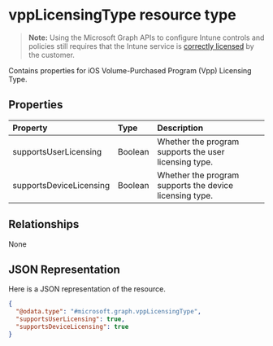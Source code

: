 # vppLicensingType resource type

> **Note:** Using the Microsoft Graph APIs to configure Intune controls and policies still requires that the Intune service is [correctly licensed](https://go.microsoft.com/fwlink/?linkid=839381) by the customer.

Contains properties for iOS Volume-Purchased Program (Vpp) Licensing Type.
## Properties
|Property|Type|Description|
|:---|:---|:---|
|supportsUserLicensing|Boolean|Whether the program supports the user licensing type.|
|supportsDeviceLicensing|Boolean|Whether the program supports the device licensing type.|

## Relationships
None
## JSON Representation
Here is a JSON representation of the resource.
<!--{
  "blockType": "resource",
  "@odata.type": "microsoft.graph.vppLicensingType"
}-->
``` json
{
  "@odata.type": "#microsoft.graph.vppLicensingType",
  "supportsUserLicensing": true,
  "supportsDeviceLicensing": true
}
```








